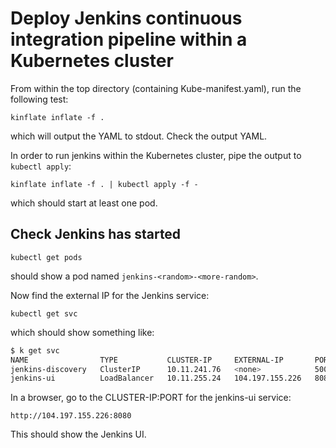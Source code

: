 # Deploy Jenkins continuous integration pipeline within a Kubernetes cluster

From within the top directory (containing Kube-manifest.yaml), run the following test:

`kinflate inflate -f .`

which will output the YAML to stdout. Check the output YAML.

In order to run jenkins within the Kubernetes cluster, pipe the output to
`kubectl apply`:

`kinflate inflate -f . | kubectl apply -f -`

which should start at least one pod.

## Check Jenkins has started

`kubectl get pods`

should show a pod named `jenkins-<random>-<more-random>`.

Now find the external IP for the Jenkins service:

`kubectl get svc`

which should show something like:

```bash
$ k get svc
NAME                TYPE           CLUSTER-IP     EXTERNAL-IP       PORT(S)          AGE
jenkins-discovery   ClusterIP      10.11.241.76   <none>            50000/TCP        1h
jenkins-ui          LoadBalancer   10.11.255.24   104.197.155.226   8080:32633/TCP   1h
```

In a browser, go to the CLUSTER-IP:PORT for the jenkins-ui service:

`http://104.197.155.226:8080`

This should show the Jenkins UI.
